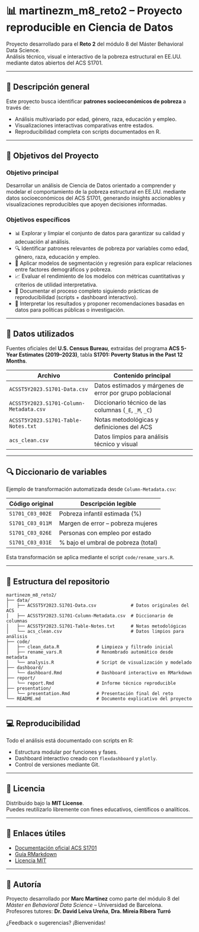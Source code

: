 # 📊 martinezm_m8_reto2 – Proyecto reproducible en Ciencia de Datos

Proyecto desarrollado para el **Reto 2** del módulo 8 del Máster Behavioral Data Science.  
Análisis técnico, visual e interactivo de la pobreza estructural en EE.UU. mediante datos abiertos del ACS S1701.

---

## 📌 Descripción general

Este proyecto busca identificar **patrones socioeconómicos de pobreza** a través de:
- Análisis multivariado por edad, género, raza, educación y empleo.
- Visualizaciones interactivas comparativas entre estados.
- Reproducibilidad completa con scripts documentados en R.

---

## 🎯 Objetivos del Proyecto

### Objetivo principal  
Desarrollar un análisis de Ciencia de Datos orientado a comprender y modelar el comportamiento de la pobreza estructural en EE.UU. mediante datos socioeconómicos del ACS S1701, generando insights accionables y visualizaciones reproducibles que apoyen decisiones informadas.

### Objetivos específicos  
- 📊 Explorar y limpiar el conjunto de datos para garantizar su calidad y adecuación al análisis.  
- 🔍 Identificar patrones relevantes de pobreza por variables como edad, género, raza, educación y empleo.  
- 🧠 Aplicar modelos de segmentación y regresión para explicar relaciones entre factores demográficos y pobreza.  
- 📈 Evaluar el rendimiento de los modelos con métricas cuantitativas y criterios de utilidad interpretativa.  
- 📑 Documentar el proceso completo siguiendo prácticas de reproducibilidad (scripts + dashboard interactivo).  
- 🧠 Interpretar los resultados y proponer recomendaciones basadas en datos para políticas públicas o investigación.

---

## 📁 Datos utilizados

Fuentes oficiales del **U.S. Census Bureau**, extraídas del programa **ACS 5-Year Estimates (2019–2023)**, tabla **S1701: Poverty Status in the Past 12 Months**.

| Archivo                                | Contenido principal                                          |
|----------------------------------------|--------------------------------------------------------------|
| `ACSST5Y2023.S1701-Data.csv`           | Datos estimados y márgenes de error por grupo poblacional   |
| `ACSST5Y2023.S1701-Column-Metadata.csv`| Diccionario técnico de las columnas (`_E`, `_M`, `_C`)       |
| `ACSST5Y2023.S1701-Table-Notes.txt`    | Notas metodológicas y definiciones del ACS                  |
| `acs_clean.csv`                        | Datos limpios para análisis técnico y visual                |

---

## 🔍 Diccionario de variables

Ejemplo de transformación automatizada desde `Column-Metadata.csv`:

| Código original      | Descripción legible                 |
|----------------------|-------------------------------------|
| `S1701_C03_002E`     | Pobreza infantil estimada (%)       |
| `S1701_C03_011M`     | Margen de error – pobreza mujeres   |
| `S1701_C03_026E`     | Personas con empleo por estado      |
| `S1701_C03_031E`     | % bajo el umbral de pobreza (total) |

Esta transformación se aplica mediante el script `code/rename_vars.R`.

---

## 📂 Estructura del repositorio

```
martinezm_m8_reto2/
├── data/
│   ├── ACSST5Y2023.S1701-Data.csv             # Datos originales del ACS
│   ├── ACSST5Y2023.S1701-Column-Metadata.csv  # Diccionario de columnas
│   ├── ACSST5Y2023.S1701-Table-Notes.txt      # Notas metodológicas
│   └── acs_clean.csv                          # Datos limpios para análisis
├── code/
│   ├── clean_data.R              # Limpieza y filtrado inicial
│   ├── rename_vars.R             # Renombrado automático desde metadata
│   └── analysis.R                # Script de visualización y modelado
├── dashboard/
│   └── dashboard.Rmd             # Dashboard interactivo en RMarkdown
├── report/
│   └── report.Rmd                # Informe técnico reproducible
├── presentation/
│   └── presentation.Rmd          # Presentación final del reto
└── README.md                     # Documento explicativo del proyecto
```


---

## 💻 Reproducibilidad

Todo el análisis está documentado con scripts en R:
- Estructura modular por funciones y fases.
- Dashboard interactivo creado con `flexdashboard` y `plotly`.
- Control de versiones mediante Git.

---

## 📜 Licencia

Distribuido bajo la **MIT License**.  
Puedes reutilizarlo libremente con fines educativos, científicos o analíticos.

---

## 🔗 Enlaces útiles

- [Documentación oficial ACS S1701](https://data.census.gov/table/ACSST5Y2023.S1701)  
- [Guía RMarkdown](https://rmarkdown.rstudio.com/)  
- [Licencia MIT](https://opensource.org/licenses/MIT)

---

## 🙋 Autoría

Proyecto desarrollado por **Marc Martínez** como parte del módulo 8 del *Máster en Behavioral Data Science* – Universidad de Barcelona.  
Profesores tutores: **Dr. David Leiva Ureña**, **Dra. Mireia Ribera Turró**

¿Feedback o sugerencias? ¡Bienvenidas!

